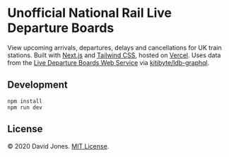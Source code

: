 # Unofficial National Rail Live Departure Boards

View upcoming arrivals, departures, delays and cancellations for UK train stations. Built with [Next.js][0] and [Tailwind CSS][1], hosted on [Vercel][2]. Uses data from the [Live Departure Boards Web Service][3] via [kitibyte/ldb-graphql][4].

[0]: https://nextjs.org/
[1]: https://tailwindcss.com/
[2]: https://vercel.com/
[3]: https://realtime.nationalrail.co.uk/OpenLDBWS/
[4]: https://github.com/kitibyte/ldb-graphql

## Development

```
npm install
npm run dev
```

## License

© 2020 David Jones. [MIT License](LICENSE).
